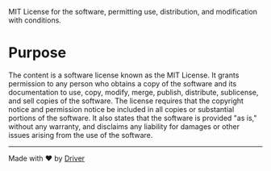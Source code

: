 <!--------------------------------------------------------------------------------->
<!-- IMPORTANT: This file is auto-generated by Driver (https://driver.ai). -------->
<!-- Manual edits may be overwritten on future commits. --------------------------->
<!--------------------------------------------------------------------------------->

MIT License for the software, permitting use, distribution, and modification with conditions.

# Purpose
The content is a software license known as the MIT License. It grants permission to any person who obtains a copy of the software and its documentation to use, copy, modify, merge, publish, distribute, sublicense, and sell copies of the software. The license requires that the copyright notice and permission notice be included in all copies or substantial portions of the software. It also states that the software is provided "as is," without any warranty, and disclaims any liability for damages or other issues arising from the use of the software.

---
Made with ❤️ by [Driver](https://www.driver.ai/)